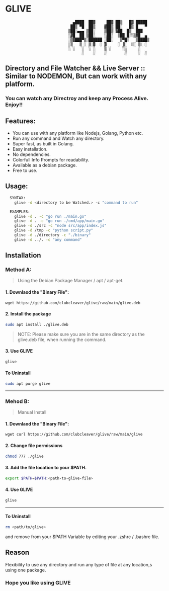 # GLIVE

                                  ▄████  ██▓     ██▓ ██▒   █▓ █████ 
                                 ██▒ ▀█  ██▒    ▓██▒ ██░   █▒ █   ▀ 
                                ▒██░▄▄▄ ▒██░    ▒██▒ ▓██  █▒  ███   
                                ░▓█  ██ ▒██░    ░██░  ▒██ █░░▒▓█  ▄ 
                                ░▒▓███▀▒░██████ ░██░   ▒▀█░   ▒████▒
                                ░▒   ▒ ░ ▒░▓  ░ ▓     ░ ▐░  ░░ ▒░ ░
                                ░ ░   ░  ░ ░    ▒ ░     ░░     ░   
                                      ░    ░    ░        ░     ░  ░


## Directory and File Watcher && Live Server :: Similar to NODEMON, But can work with any platform.
### You can watch any Directroy and keep any Process Alive. Enjoy!!
## Features:
* You can use with any platform like Nodejs, Golang, Python etc.
* Run any command and Watch any directory.
* Super fast, as built in Golang.
* Easy installation.
* No dependencies.
* Colorfull Info Prompts for readability.
* Available as a debian package.
* Free to use.

## Usage: 
```sh
  SYNTAX:
	glive -d <directory to be Watched.> -c "command to run"

  EXAMPLES: 
	glive -d . -c "go run ./main.go"
	glive -d . -c "go run ./cmd/app/main.go"
	glive -d ./src -c "node src/app/index.js"
	glive -d /tmp -c "python script.py"
	glive -d ./directory -c "./binary"
	glive -d ../. -c "any command"
```


## Installation
### Method A:
>Using the Debian Package Manager / apt / apt-get.
#### 1. Downlaod the "Binary File":

```
wget https://github.com/clubcleaver/glive/raw/main/glive.deb
```
#### 2. Install the package
```sh
sudo apt install ./glive.deb
```

> NOTE:
Please make sure you are in the same directory as the glive.deb file, when running the command.

#### 3. Use GLIVE
```sh
glive
```
#### To Uninstall
```sh
sudo apt purge glive
```


---

### Mehod B:
>Manual Install
#### 1. Downlaod the "Binary File":

```
wget curl https://github.com/clubcleaver/glive/raw/main/glive
```
#### 2. Change file permissions
```sh
chmod 777 ./glive
```
#### 3. Add the file location to your $PATH.
```sh
export $PATH=$PATH:<path-to-glive-file>
```
#### 4. Use GLIVE
```sh
glive
```
---

#### To Uninstall
```sh
rm <path/to/glive>
```
and remove from your $PATH Variable by editing your .zshrc / .bashrc file.



## Reason
Flexibility to use any directory and run any type of file at any location,s using one package.

### Hope you like using GLIVE
